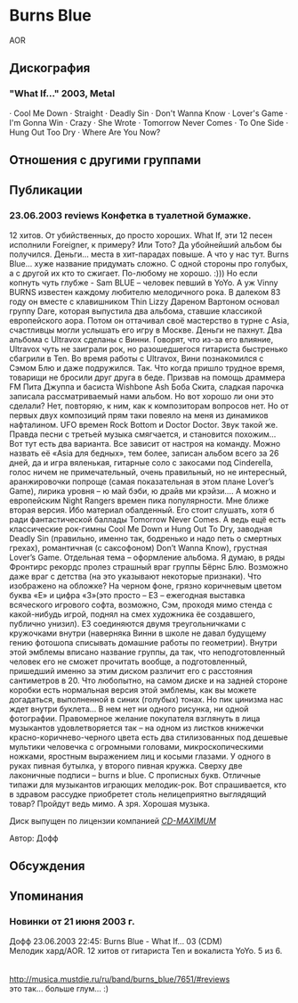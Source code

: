# Burns Blue

AOR

## Дискография

### "What If..." 2003, Metal

· Cool Me Down
· Straight
· Deadly Sin
· Don't Wanna Know
· Lover's Game
· I'm Gonna Win
· Crazy
· She Wrote
· Tomorrow Never Comes
· To One Side
· Hung Out Too Dry
· Where Are You Now?


## Отношения с другими группами


## Публикации

### 23.06.2003 reviews Конфетка в туалетной бумажке.

<p>12 хитов. Oт убийственных, до просто хороших. What If, эти 12 песен исполнили Foreigner, к примеру? Или Тото? Да убойнейший альбом бы получился. Деньги… места в хит-парадах повыше. А что у нас тут. Burns Blue… хуже название придумать сложно. С одной стороны про голубых, а с другой их кто то сжигает. По-любому не хорошо. :))) Но если копнуть чуть глубже - Sam BLUE – человек певший в YoYo. А уж Vinny BURNS известен каждому любителю мелодичного рока. В далеком 83 году он вместе с клавишником Thin Lizzy Дареном Вартоном основал группу Dare, которая выпустила два альбома, ставшие классикой европейского аора. Потом он оттачивал своё мастерство в турне с Asia, счастливцы могли услышать его игру в Москве. Деньги не пахнут. Два альбома с Ultravox сделаны с Винни. Говорят, что из-за его влияние, Ultravox чуть не заиграли рок, но разошедшегося гитариста быстренько сбагрили в Ten. Во время работы с Ultravox, Вини познакомился с Сэмом Блю и даже подружился. Так. Что когда пришло трудное время, товарищи не бросили друг друга в беде. Призвав на помощь драммера FM Пита Джуппа и басиста Wishbone Ash Боба Скита, сладкая парочка записала рассматриваемый нами альбом. Но вот хорошо ли они это сделали? Нет, повторяю, к ним, как к композиторам вопросов нет. Но от первых двух композиций прям таки повеяло на меня из динамиков нафталином. UFO времен Rock Bottom и Doctor Doctor. Звук такой же. Правда песни с третьей музыка смягчается, и становится похожим… Вот тут есть два варианта. Все зависит от настроя на команду. Можно назвать её «Asia для бедных», тем более, записан альбом всего за 26 дней, да и игра вяленькая, гитарные соло с закосами под Cinderella, голос ничем не примечательный, очень правильный, но не интересный, аранжировочки попроще (самая показательная в этом плане Lover’s Game), лирика уровня – ю май бэби, ю драйв ми крэйзи…. А можно и европейским Night Rangers времен пика популярности. Мне ближе вторая версия. Ибо материал обалденный. Его стоит слушать, хотя б ради фантастической баллады Tomorrow Never Comes. А ведь ещё есть классические рок-гимны Cool Me Down и Hung Out To Dry, заводная Deadly Sin (правильно, именно так, бодренько и надо петь о смертных грехах), романтичная (с саксофоном) Don’t Wanna Know), грустная Lover’s Game. Отдельная тема – оформление альбома. Я думаю, в ряды Фронтирс рекордс пролез страшный враг группы Бёрнс Блю. Возможно даже враг с детства (на это указывают некоторые признаки). Что изображено на обложке? На черном фоне, грязно коричневым цветом буква «Е» и цифра «3»(это просто – E3 – ежегодная выставка всяческого игрового софта, возможно, Сэм, проходя мимо стенда с какой-нибудь игрой, поднял на смех художника ёе создавшего, публично унизил). Е3 соединяются двумя треугольничками с кружочками внутри (наверняка Винни в школе не давал будущему гению фотошопа списывать домашние работы по геометрии). Внутри этой эмблемы вписано название группы, да так, что неподготовленный человек его не сможет прочитать вообще, а подготовленный, пришедший именно за этим диском различит его с расстояния сантиметров в 20. Что любопытно, на самом диске и на задней стороне коробки есть нормальная версия этой эмблемы, как вы можете догадаться, выполненной в синих (голубых) тонах. Но пик цинизма нас ждет внутри буклета… В нем нет ни одного рисунка, ни одной фотографии. Правомерное желание покупателя взглянуть в лица музыкантов удовлетворяется так – на одном из листков книжечки красно-коричнево-черного цвета есть два стилизованных под дешевые мультики человечка с огромными головами, микроскопическими ножками, яростным выражением лиц и косыми глазами. У одного в руках пивная бутылка, у второго пивная кружка. Сверху две лаконичные подписи – burns и blue. С прописных букв. Отличные типажи для музыкантов играющих мелодик-рок. Вот спрашивается, кто в здравом рассудке приобретет столь нелицеприятно выглядящий товар? Пройдут ведь мимо. А зря. Хорошая музыка.</p>
<p> Диск выпущен по лицензии компанией <A HREF="http://www.cd-maximum.ru"><U><I>CD-MAXIMUM</I></U></A></p>

Автор: Дофф


## Обсуждения


## Упоминания

### Новинки от 21 июня 2003 г.

Дофф 23.06.2003 22:45:
Burns Blue - What If... 03 (CDM) <BR>Мелодик хард/AOR. 12 хитов от гитариста Ten и вокалиста YoYo. 5 из 6. <BR><BR><BR><A HREF="http://musica.mustdie.ru/ru/band/burns_blue/7651/#reviews" target="_blank">http://musica.mustdie.ru/ru/band/burns_blue/7651/#reviews</A><BR>это так... больше глум... :) 

